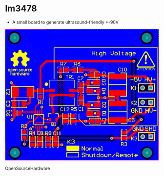 # lm3478

* A small board to generate ultrasound-friendly +-90V


![](/lm3478.png)

OpenSourceHardware
